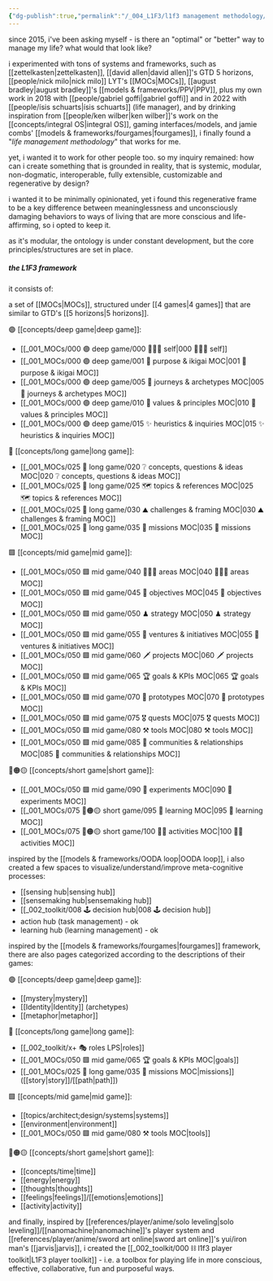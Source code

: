 ```yaml
---
{"dg-publish":true,"permalink":"/_004_L1F3/l1f3 management methodology/","tags":["project","🌿","l1f3"],"created":"2022-04-11T16:33:28.838-03:00","updated":"2024-06-14T18:51:40.933-03:00"}
---
```


since 2015, i've been asking myself - is there an "optimal" or "better" way to manage my life? what would that look like?

i experimented with tons of systems and frameworks, such as [[zettelkasten\|zettelkasten]], [[david allen\|david allen]]'s GTD 5 horizons, [[people/nick milo\|nick milo]] LYT's [[MOCs\|MOCs]], [[august bradley\|august bradley]]'s [[models & frameworks/PPV\|PPV]], plus my own work in 2018 with [[people/gabriel goffi\|gabriel goffi]] and in 2022 with [[people/ísis schuarts\|ísis schuarts]] (life manager), and by drinking inspiration from [[people/ken wilber\|ken wilber]]'s work on the [[concepts/integral OS\|integral OS]], gaming interfaces/models, and jamie combs' [[models & frameworks/fourgames\|fourgames]], i finally found a "*life management methodology*" that works for me.

yet, i wanted it to work for other people too. so my inquiry remained: how can i create something that is grounded in reality, that is systemic, modular, non-dogmatic, interoperable, fully extensible, customizable and regenerative by design?

i wanted it to be minimally opinionated, yet i found this regenerative frame to be a key difference between meaninglessness and unconsciously damaging behaviors to ways of living that are more conscious and life-affirming, so i opted to keep it.

as it's modular, the ontology is under constant development, but the core principles/structures are set in place.

##### the L1F3 framework

it consists of:

a set of [[MOCs\|MOCs]], structured under [[4 games\|4 games]] that are similar to GTD's [[5 horizons\|5 horizons]].

🟣 [[concepts/deep game\|deep game]]:
- [[_001_MOCs/000 🟣 deep game/000 🧘🏻‍♂️ self\|000 🧘🏻‍♂️ self]]
- [[_001_MOCs/000 🟣 deep game/001 🧿 purpose & ikigai MOC\|001 🧿 purpose & ikigai MOC]]
- [[_001_MOCs/000 🟣 deep game/005 🎢 journeys & archetypes MOC\|005 🎢 journeys & archetypes MOC]]
- [[_001_MOCs/000 🟣 deep game/010 💠 values & principles MOC\|010 💠 values & principles MOC]]
- [[_001_MOCs/000 🟣 deep game/015 ✨ heuristics & inquiries MOC\|015 ✨ heuristics & inquiries MOC]]

🔹 [[concepts/long game\|long game]]:
- [[_001_MOCs/025 🔷 long game/020 ❔ concepts, questions & ideas MOC\|020 ❔ concepts, questions & ideas MOC]]
- [[_001_MOCs/025 🔷 long game/025 🗺 topics & references MOC\|025 🗺 topics & references MOC]]
- [[_001_MOCs/025 🔷 long game/030 ⛰ challenges & framing MOC\|030 ⛰ challenges & framing MOC]]
- [[_001_MOCs/025 🔷 long game/035 🔭 missions MOC\|035 🔭 missions MOC]]

🟩 [[concepts/mid game\|mid game]]:
- [[_001_MOCs/050 🟩 mid game/040 🤹🏻‍♂️ areas MOC\|040 🤹🏻‍♂️ areas MOC]]
- [[_001_MOCs/050 🟩 mid game/045 🎯 objectives MOC\|045 🎯 objectives MOC]]
- [[_001_MOCs/050 🟩 mid game/050 ♟ strategy MOC\|050 ♟ strategy MOC]]
- [[_001_MOCs/050 🟩 mid game/055 💼 ventures & initiatives MOC\|055 💼 ventures & initiatives MOC]]
- [[_001_MOCs/050 🟩 mid game/060 🗡 projects MOC\|060 🗡 projects MOC]]
- [[_001_MOCs/050 🟩 mid game/065 🏆 goals & KPIs MOC\|065 🏆 goals & KPIs MOC]]
- [[_001_MOCs/050 🟩 mid game/070 🔩 prototypes MOC\|070 🔩 prototypes MOC]]
- [[_001_MOCs/050 🟩 mid game/075 🎖 quests MOC\|075 🎖 quests MOC]]
- [[_001_MOCs/050 🟩 mid game/080 ⚒ tools MOC\|080 ⚒ tools MOC]]
- [[_001_MOCs/050 🟩 mid game/085 🎎 communities & relationships MOC\|085 🎎 communities & relationships MOC]]

🔴🟠🟡 [[concepts/short game\|short game]]:
- [[_001_MOCs/050 🟩 mid game/090 🧪 experiments MOC\|090 🧪 experiments MOC]]
- [[_001_MOCs/075 🔴🟠🟡 short game/095 📕 learning MOC\|095 📕 learning MOC]]
- [[_001_MOCs/075 🔴🟠🟡 short game/100 💪🏻 activities MOC\|100 💪🏻 activities MOC]]

inspired by the [[models & frameworks/OODA loop\|OODA loop]], i also created a few spaces to visualize/understand/improve meta-cognitive processes:
- [[sensing hub\|sensing hub]]
- [[sensemaking hub\|sensemaking hub]]
- [[_002_toolkit/008 🕹 decision hub\|008 🕹 decision hub]]
- action hub (task management) - ok
- learning hub (learning management) - ok



inspired by the [[models & frameworks/fourgames\|fourgames]] framework, there are also pages categorized according to the descriptions of their games:

🟣 [[concepts/deep game\|deep game]]:
- [[mystery\|mystery]]
- [[Identity\|Identity]] (archetypes)
- [[metaphor\|metaphor]]

🔹 [[concepts/long game\|long game]]:
- [[_002_toolkit/x+ 🎭 roles LPS\|roles]]
- [[_001_MOCs/050 🟩 mid game/065 🏆 goals & KPIs MOC\|goals]]
- [[_001_MOCs/025 🔷 long game/035 🔭 missions MOC\|missions]] ([[story\|story]]/[[path\|path]])

🟩 [[concepts/mid game\|mid game]]:
- [[topics/architect;design/systems\|systems]]
- [[environment\|environment]]
- [[_001_MOCs/050 🟩 mid game/080 ⚒ tools MOC\|tools]]

🔴🟠🟡 [[concepts/short game\|short game]]:
- [[concepts/time\|time]]
- [[energy\|energy]]
- [[thoughts\|thoughts]]
- [[feelings\|feelings]]/[[emotions\|emotions]]
- [[activity\|activity]]

and finally, inspired by [[references/player/anime/solo leveling\|solo leveling]]/[[nanomachine\|nanomachine]]'s player system and [[references/player/anime/sword art online\|sword art online]]'s yui/iron man's [[jarvis\|jarvis]], i created the [[_002_toolkit/000 ⛓ l1f3 player toolkit\|L1F3 player toolkit]] - i.e. a toolbox for playing life in more conscious, effective, collaborative, fun and purposeful ways.



